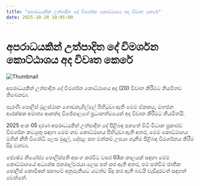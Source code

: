 ```yaml
---
title: "අපරාධයකින් උත්පාදිත දේ විමර්ශන කොට්ඨාශය අද විවෘත කෙරේ"
date: 2025-10-20 10:05:00
---
```


# අපරාධයකින් උත්පාදිත දේ විමර්ශන කොට්ඨාශය අද විවෘත කෙරේ

![Thumbnail](https://helakuru.sgp1.cdn.digitaloceanspaces.com/esana/images/lib/srilanka-police[1].jpg)

අපරාධයකින් උත්පාදිත දේ විමර්ශන කොට්ඨාශය අද (20) විවෘත කිරීමට නියමිතව තිබෙනවා.

පැරණි පොලිස් මූලස්ථාන ගොඩනැගිල්ලේ පිහිටුවා ඇති මෙම ඒකකය, මහජන ආරක්ෂක අමාත්‍ය ආනන්ද විජේපාලගේ ප්‍රධානත්වයෙන් අද විවෘත කිරීමට නියමිතයි.

2025 අංක 05 දරණ අපරාධයකින් උත්පාදිත දේ පිළිබඳ පනතේ විධි විධාන ප්‍රකාරව විමර්ශන කටයුතු සඳහා මෙම නව කොට්ඨාශය පිහිටුවා ඇති අතර, මෙම කොට්ඨාශය මගින් නීති විරෝධී ලෙස මුදල්, දේපළ සහ වත්කම් උපයා ගැනීම පිළිබඳ විමර්ශනය කිරීම සිදු වනවා.

ජ්‍යෙෂ්ඨ නියෝජ්‍ය පොලිස්පති අසංග කරවිට වසර 03ක කාලයක් සඳහා මෙම කොට්ඨාශයේ අධ්‍යක්ෂ ජනරාල්වරයා ලෙස පත් කර ඇති අතර, එම පත්වීම ජාතික පොලිස් කොමිෂන් සභාවේ අනුමැතියට යටත්ව සිදු කර ඇති බවයි වැඩිදුරටත් සඳහන් වෙන්නේ.

